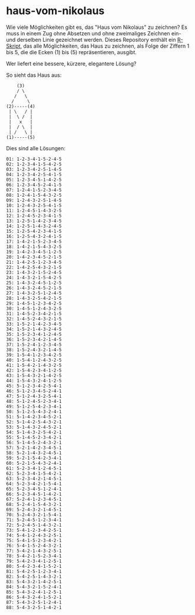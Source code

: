 # haus-vom-nikolaus

Wie viele Möglichkeiten gibt es, das "Haus vom Nikolaus" zu zeichnen? Es muss in
einem Zug ohne Absetzen und ohne zweimaliges Zeichnen ein- und derselben Linie
gezeichnet werden. Dieses Repository enthält ein [R-Skript](haus-vom-nikolaus.R), das alle 
Möglichkeiten, das Haus zu zeichnen, als Folge der Ziffern 1 bis 5, die die 
Ecken (1) bis (5) repräsentieren, ausgibt.

Wer liefert eine bessere, kürzere, elegantere Lösung?

So sieht das Haus aus:

```
    (3)
    / \
   /   \
  /     \
(2)-----(4)
 | \   / |
 |  \ /  |
 |   x   |
 |  / \  |
 | /   \ |
(1)-----(5)
```

Dies sind alle Lösungen:

```
01: 1-2-3-4-1-5-2-4-5 
02: 1-2-3-4-1-5-4-2-5 
03: 1-2-3-4-2-5-1-4-5 
04: 1-2-3-4-2-5-4-1-5 
05: 1-2-3-4-5-1-4-2-5 
06: 1-2-3-4-5-2-4-1-5 
07: 1-2-4-1-5-2-3-4-5 
08: 1-2-4-1-5-4-3-2-5 
09: 1-2-4-3-2-5-1-4-5 
10: 1-2-4-3-2-5-4-1-5 
11: 1-2-4-5-1-4-3-2-5 
12: 1-2-4-5-2-3-4-1-5 
13: 1-2-5-1-4-2-3-4-5 
14: 1-2-5-1-4-3-2-4-5 
15: 1-2-5-4-2-3-4-1-5 
16: 1-2-5-4-3-2-4-1-5 
17: 1-4-2-1-5-2-3-4-5 
18: 1-4-2-1-5-4-3-2-5 
19: 1-4-2-3-4-5-1-2-5 
20: 1-4-2-3-4-5-2-1-5 
21: 1-4-2-5-1-2-3-4-5 
22: 1-4-2-5-4-3-2-1-5 
23: 1-4-3-2-1-5-2-4-5 
24: 1-4-3-2-1-5-4-2-5 
25: 1-4-3-2-4-5-1-2-5 
26: 1-4-3-2-4-5-2-1-5 
27: 1-4-3-2-5-1-2-4-5 
28: 1-4-3-2-5-4-2-1-5 
29: 1-4-5-1-2-3-4-2-5 
30: 1-4-5-1-2-4-3-2-5 
31: 1-4-5-2-3-4-2-1-5 
32: 1-4-5-2-4-3-2-1-5 
33: 1-5-2-1-4-2-3-4-5 
34: 1-5-2-1-4-3-2-4-5 
35: 1-5-2-3-4-1-2-4-5 
36: 1-5-2-3-4-2-1-4-5 
37: 1-5-2-4-1-2-3-4-5 
38: 1-5-2-4-3-2-1-4-5 
39: 1-5-4-1-2-3-4-2-5 
40: 1-5-4-1-2-4-3-2-5 
41: 1-5-4-2-1-4-3-2-5 
42: 1-5-4-2-3-4-1-2-5 
43: 1-5-4-3-2-1-4-2-5 
44: 1-5-4-3-2-4-1-2-5 
45: 5-1-2-3-4-2-5-4-1 
46: 5-1-2-3-4-5-2-4-1 
47: 5-1-2-4-3-2-5-4-1 
48: 5-1-2-4-5-2-3-4-1 
49: 5-1-2-5-4-2-3-4-1 
50: 5-1-2-5-4-3-2-4-1 
51: 5-1-4-2-3-4-5-2-1 
52: 5-1-4-2-5-4-3-2-1 
53: 5-1-4-3-2-4-5-2-1 
54: 5-1-4-3-2-5-4-2-1 
55: 5-1-4-5-2-3-4-2-1 
56: 5-1-4-5-2-4-3-2-1 
57: 5-2-1-4-2-3-4-5-1 
58: 5-2-1-4-3-2-4-5-1 
59: 5-2-1-5-4-2-3-4-1 
60: 5-2-1-5-4-3-2-4-1 
61: 5-2-3-4-1-2-4-5-1 
62: 5-2-3-4-1-5-4-2-1 
63: 5-2-3-4-2-1-4-5-1 
64: 5-2-3-4-2-1-5-4-1 
65: 5-2-3-4-5-1-2-4-1 
66: 5-2-3-4-5-1-4-2-1 
67: 5-2-4-1-2-3-4-5-1 
68: 5-2-4-1-5-4-3-2-1 
69: 5-2-4-3-2-1-4-5-1 
70: 5-2-4-3-2-1-5-4-1 
71: 5-2-4-5-1-2-3-4-1 
72: 5-2-4-5-1-4-3-2-1 
73: 5-4-1-2-3-4-2-5-1 
74: 5-4-1-2-4-3-2-5-1 
75: 5-4-1-5-2-3-4-2-1 
76: 5-4-1-5-2-4-3-2-1 
77: 5-4-2-1-4-3-2-5-1 
78: 5-4-2-1-5-2-3-4-1 
79: 5-4-2-3-4-1-2-5-1 
80: 5-4-2-3-4-1-5-2-1 
81: 5-4-2-5-1-2-3-4-1 
82: 5-4-2-5-1-4-3-2-1 
83: 5-4-3-2-1-4-2-5-1 
84: 5-4-3-2-1-5-2-4-1 
85: 5-4-3-2-4-1-2-5-1 
86: 5-4-3-2-4-1-5-2-1 
87: 5-4-3-2-5-1-2-4-1 
88: 5-4-3-2-5-1-4-2-1
```
